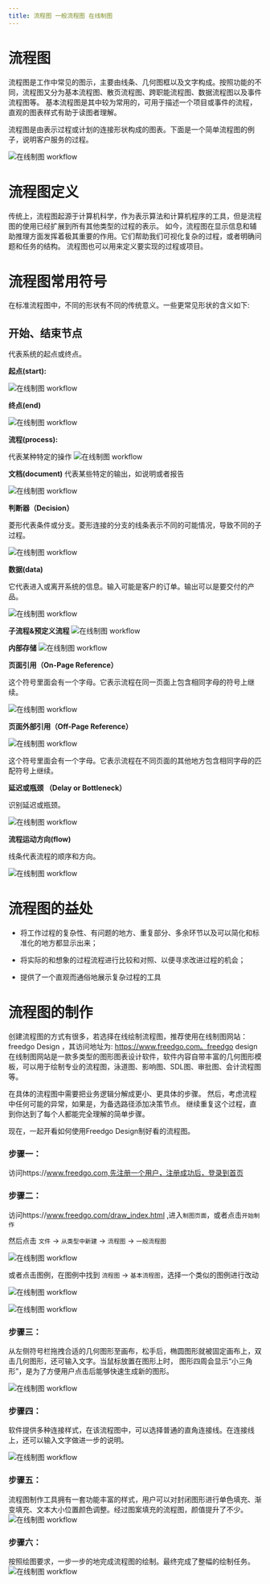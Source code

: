 ```yaml
---
title: 流程图 一般流程图 在线制图
---
```


# 流程图

流程图是工作中常见的图示，主要由线条、几何图框以及文字构成。按照功能的不同，流程图又分为基本流程图、散页流程图、跨职能流程图、数据流程图以及事件流程图等。
基本流程图是其中较为常用的，可用于描述一个项目或事件的流程，直观的图表样式有助于读图者理解。

流程图是由表示过程或计划的连接形状构成的图表。下面是一个简单流程图的例子，说明客户服务的过程。

![在线制图 workflow](https://www.freedgo.com/public/themes/freedgo/workflow/workflow1.png "在线制图 workflow")


# 流程图定义

传统上，流程图起源于计算机科学，作为表示算法和计算机程序的工具，但是流程图的使用已经扩展到所有其他类型的过程的表示。
如今，流程图在显示信息和辅助推理方面发挥着极其重要的作用。它们帮助我们可视化复杂的过程，或者明确问题和任务的结构。
流程图也可以用来定义要实现的过程或项目。



# 流程图常用符号

在标准流程图中，不同的形状有不同的传统意义。一些更常见形状的含义如下:

## 开始、结束节点

代表系统的起点或终点。

**起点(start):**

![在线制图 workflow](https://www.freedgo.com/public/themes/freedgo/workflow/workflow_start.png "在线制图 workflow")

**终点(end)**

![在线制图 workflow](https://www.freedgo.com/public/themes/freedgo/workflow/workflow_end.png "在线制图 workflow")

**流程(process):**

代表某种特定的操作
![在线制图 workflow](https://www.freedgo.com/public/themes/freedgo/workflow/workflow_process.png "在线制图 workflow")

**文档(document)**
代表某些特定的输出，如说明或者报告

![在线制图 workflow](https://www.freedgo.com/public/themes/freedgo/workflow/workflow_doc.png "在线制图 workflow")

**判断器（Decision）**

菱形代表条件或分支。菱形连接的分支的线条表示不同的可能情况，导致不同的子过程。

![在线制图 workflow](https://www.freedgo.com/public/themes/freedgo/workflow/workflow_dec.png "在线制图 workflow")


**数据(data)**

它代表进入或离开系统的信息。输入可能是客户的订单。输出可以是要交付的产品。

![在线制图 workflow](https://www.freedgo.com/public/themes/freedgo/workflow/workflow_data.png "在线制图 workflow")

**子流程&预定义流程**
![在线制图 workflow](https://www.freedgo.com/public/themes/freedgo/workflow/workflow_data9.png "在线制图 workflow")


**内部存储**
![在线制图 workflow](https://www.freedgo.com/public/themes/freedgo/workflow/workflow_s.png "在线制图 workflow")


**页面引用（On-Page Reference）**

这个符号里面会有一个字母。它表示流程在同一页面上包含相同字母的符号上继续。

![在线制图 workflow](https://www.freedgo.com/public/themes/freedgo/workflow/workflow_onepage.png "在线制图 workflow")

**页面外部引用（Off-Page Reference）**

![在线制图 workflow](https://www.freedgo.com/public/themes/freedgo/workflow/workflow_offpage.png "在线制图 workflow")
 
 
这个符号里面会有一个字母。它表示流程在不同页面的其他地方包含相同字母的匹配符号上继续。 


**延迟或瓶颈 （Delay or Bottleneck）**

识别延迟或瓶颈。 

![在线制图 workflow](https://www.freedgo.com/public/themes/freedgo/workflow/workflow_delay.png "在线制图 workflow")
 
**流程运动方向(flow)**
 
线条代表流程的顺序和方向。   

![在线制图 workflow](https://www.freedgo.com/public/themes/freedgo/workflow/workflow_flow.png "在线制图 workflow")

# 流程图的益处

- 将工作过程的复杂性、有问题的地方、重复部分、多余环节以及可以简化和标准化的地方都显示出来； 

- 将实际的和想象的过程流程进行比较和对照、以便寻求改进过程的机会； 

- 提供了一个直观而通俗地展示复杂过程的工具

# 流程图的制作

创建流程图的方式有很多，若选择在线绘制流程图，推荐使用在线制图网站： freedgo Design ，其访问地址为: https://www.freedgo.com。freedgo design 在线制图网站是一款多类型的图形图表设计软件，软件内容自带丰富的几何图形模板，可以用于绘制专业的流程图，泳道图、影响图、SDL图、审批图、会计流程图等。


在具体的流程图中需要把业务逻辑分解成更小、更具体的步骤。 然后，考虑流程中任何可能的异常，如果是，为备选路径添加决策节点。
 继续重复这个过程，直到你达到了每个人都能完全理解的简单步骤。

现在，一起开看如何使用Freedgo Design制好看的流程图。

### 步骤一：

访问https://www.freedgo.com,先注册一个用户，注册成功后，登录到首页

### 步骤二：

访问https://www.freedgo.com/draw_index.html ,进入`制图页面`，或者点击`开始制作`

然后点击 `文件` -> `从类型中新建` -> `流程图` -> `一般流程图`

![在线制图 workflow](https://www.freedgo.com/public/themes/freedgo/workflow/workflow2.png "在线制图 workflow")


或者点击图例，在图例中找到 `流程图` -> `基本流程图`，选择一个类似的图例进行改动

![在线制图 workflow](https://www.freedgo.com/public/themes/freedgo/workflow/workflow3.png "在线制图 workflow")


![在线制图 workflow](https://www.freedgo.com/public/themes/freedgo/workflow/workflow4.png "在线制图 workflow")

### 步骤三：

从左侧符号栏拖拽合适的几何图形至画布，松手后，椭圆图形就被固定画布上，双击几何图形，还可输入文字。当鼠标放置在图形上时，
图形四周会显示“小三角形”，是为了方便用户点击后能够快速生成新的图形。

![在线制图 workflow](https://www.freedgo.com/public/themes/freedgo/workflow/workflow5.png "在线制图 workflow")

### 步骤四：

软件提供多种连接样式，在该流程图中，可以选择普通的直角连接线。在连接线上，还可以输入文字做进一步的说明。

![在线制图 workflow](https://www.freedgo.com/public/themes/freedgo/workflow/workflow6.png "在线制图 workflow")


### 步骤五：

流程图制作工具拥有一套功能丰富的样式，用户可以对封闭图形进行单色填充、渐变填充、文本大小位置颜色调整。经过图案填充的流程图，颜值提升了不少。
![在线制图 workflow](https://www.freedgo.com/public/themes/freedgo/workflow/workflow7.png "在线制图 workflow")


### 步骤六：

按照绘图要求，一步一步的地完成流程图的绘制。最终完成了整幅的绘制任务。
![在线制图 workflow](https://www.freedgo.com/public/themes/freedgo/workflow/workflow8.png "在线制图 workflow")

